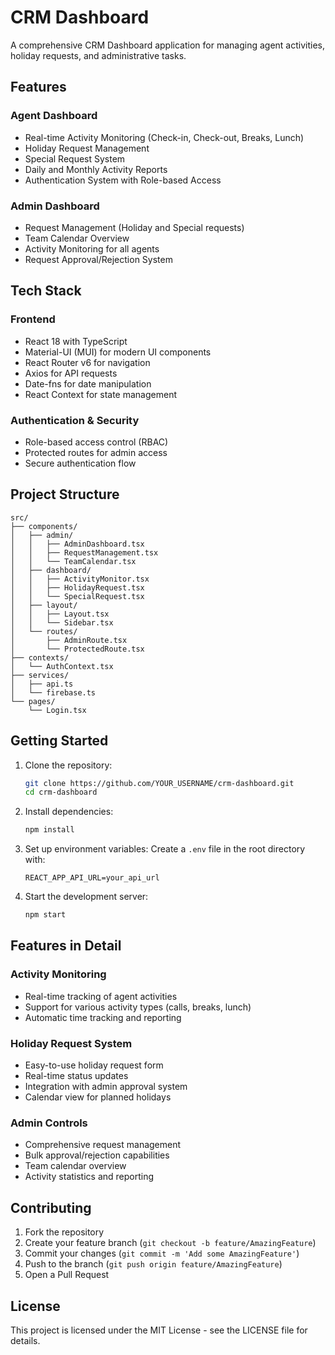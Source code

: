 # CRM Dashboard

A comprehensive CRM Dashboard application for managing agent activities, holiday requests, and administrative tasks.

## Features

### Agent Dashboard
- Real-time Activity Monitoring (Check-in, Check-out, Breaks, Lunch)
- Holiday Request Management
- Special Request System
- Daily and Monthly Activity Reports
- Authentication System with Role-based Access

### Admin Dashboard
- Request Management (Holiday and Special requests)
- Team Calendar Overview
- Activity Monitoring for all agents
- Request Approval/Rejection System

## Tech Stack

### Frontend
- React 18 with TypeScript
- Material-UI (MUI) for modern UI components
- React Router v6 for navigation
- Axios for API requests
- Date-fns for date manipulation
- React Context for state management

### Authentication & Security
- Role-based access control (RBAC)
- Protected routes for admin access
- Secure authentication flow

## Project Structure

```
src/
├── components/
│   ├── admin/
│   │   ├── AdminDashboard.tsx
│   │   ├── RequestManagement.tsx
│   │   └── TeamCalendar.tsx
│   ├── dashboard/
│   │   ├── ActivityMonitor.tsx
│   │   ├── HolidayRequest.tsx
│   │   └── SpecialRequest.tsx
│   ├── layout/
│   │   ├── Layout.tsx
│   │   └── Sidebar.tsx
│   └── routes/
│       ├── AdminRoute.tsx
│       └── ProtectedRoute.tsx
├── contexts/
│   └── AuthContext.tsx
├── services/
│   ├── api.ts
│   └── firebase.ts
└── pages/
    └── Login.tsx
```

## Getting Started

1. Clone the repository:
   ```bash
   git clone https://github.com/YOUR_USERNAME/crm-dashboard.git
   cd crm-dashboard
   ```

2. Install dependencies:
   ```bash
   npm install
   ```

3. Set up environment variables:
   Create a `.env` file in the root directory with:
   ```
   REACT_APP_API_URL=your_api_url
   ```

4. Start the development server:
   ```bash
   npm start
   ```

## Features in Detail

### Activity Monitoring
- Real-time tracking of agent activities
- Support for various activity types (calls, breaks, lunch)
- Automatic time tracking and reporting

### Holiday Request System
- Easy-to-use holiday request form
- Real-time status updates
- Integration with admin approval system
- Calendar view for planned holidays

### Admin Controls
- Comprehensive request management
- Bulk approval/rejection capabilities
- Team calendar overview
- Activity statistics and reporting

## Contributing

1. Fork the repository
2. Create your feature branch (`git checkout -b feature/AmazingFeature`)
3. Commit your changes (`git commit -m 'Add some AmazingFeature'`)
4. Push to the branch (`git push origin feature/AmazingFeature`)
5. Open a Pull Request

## License

This project is licensed under the MIT License - see the LICENSE file for details.
